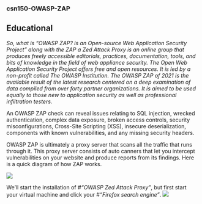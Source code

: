 ### csn150-OWASP-ZAP
## Educational


_So, what is “OWASP ZAP? is an Open-source Web Application Security Project” along with the ZAP a Zed Attack Proxy is an online group that produces freely accessible editorials, practices, documentation, tools, and bits of knowledge in the field of web appliance security. The Open Web Application Security Project offers free and open resources. It is led by a non-profit called The OWASP Institution. The OWASP ZAP of 2021 is the available result of the latest research centered on a deep examination of data compiled from over forty partner organizations. It is aimed to be used equally to those new to application security as well as professional infiltration testers._


An OWASP ZAP check can reveal issues relating to SQL injection, wrecked authentication, complex data exposure, broken access controls, security misconfigurations, Cross-Site Scripting (XSS), insecure deserialization, components with known vulnerabilities, and any missing security headers.

OWASP ZAP is ultimately a proxy server that scans all the traffic that runs through it. This proxy server consists of auto canners that let you intercept vulnerabilities on your website and produce reports from its findings. Here is a quick diagram of how ZAP works.


![](https://user-images.githubusercontent.com/90642764/141511130-aa63f878-cae1-4ec8-87ce-1b61e7d4a22e.png)

We’ll start the installation of #_“OWASP Zed Attack Proxy”_, but first start your virtual machine and click your #_“Firefox search engine”_. 
![](https://user-images.githubusercontent.com/90642764/141512423-41b83190-0306-4957-8999-8b4b21d47f41.png)


